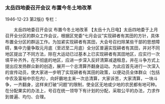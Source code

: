 ### 太岳四地委召开会议  布置今冬土地改革

1946-12-23
第2版()
专栏：

　　太岳四地委召开会议
    布置今冬土地改革
    【太岳十九日电】太岳四地委于上月召开全分区的群众工作会议，根据区党委“七月会议”实现耕者有其田的方针，具体布置全分区的群运工作。为加紧实现耕者有其田，大会号召扫除某些干部的思想障碍，集中力量争取元月底（至迟至二月底）全分区普遍实现耕者有其田，并对不同地区提出了不同方法，除在大运动已过基本上已实现耕者有其田地区，应实行一次填平补齐外，在不彻底的地区，应进一步深入反奸清算减退租息，并在斗争方式上提出应发扬群众新的创造，展开一个总清算齐翻身运动。为此应首先进行一次深入的宣传动员，使大家进一步明了实现耕者有其田的政策，以便动员全体群众（包括中农及富裕中农在内），向奸霸地主来一次总清算，大家诉苦，大家清算，一块斗争，一齐翻身，这样来打破“问题”的限制，使全区无地或少地的农民都有地可种。在分配果实的办法上，号召在统一领导下有计划的分配，采取公平的办法，力求作到普遍、均匀、合理。
